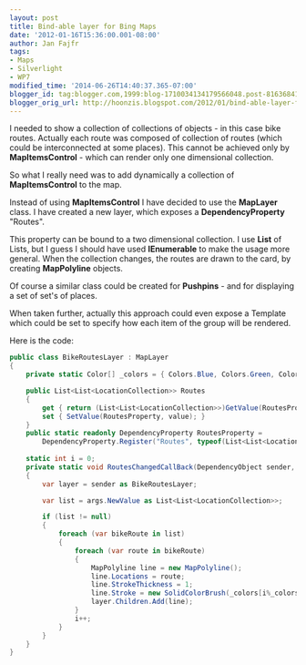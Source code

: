```yaml
---
layout: post
title: Bind-able layer for Bing Maps
date: '2012-01-16T15:36:00.001-08:00'
author: Jan Fajfr
tags:
- Maps
- Silverlight
- WP7
modified_time: '2014-06-26T14:40:37.365-07:00'
blogger_id: tag:blogger.com,1999:blog-1710034134179566048.post-8163684139737279068
blogger_orig_url: http://hoonzis.blogspot.com/2012/01/bind-able-layer-for-bing-maps.html
---
```

I needed to show a collection of collections of objects - in this case bike routes. Actually each route was composed of collection of routes (which could be interconnected at some places). This cannot be achieved only by **MapItemsControl** - which can render only one dimensional collection.

So what I really need was to add dynamically a collection of
**MapItemsControl** to the map.

Instead of using **MapItemsControl** I have decided to use the
**MapLayer** class. I have created a new layer, which exposes a
**DependencyProperty** "Routes".

This property can be bound to a two dimensional collection. I use
**List** of Lists, but I guess I should have used **IEnumerable** to
make the usage more general. When the collection changes, the routes are
drawn to the card, by creating **MapPolyline** objects.

Of course a similar class could be created for **Pushpins** - and for
displaying a set of set's of places.

When taken further, actually this approach could even expose a Template
which could be set to specify how each item of the group will be
rendered.

Here is the code:


```csharp
public class BikeRoutesLayer : MapLayer
{
    private static Color[] _colors = { Colors.Blue, Colors.Green, Colors.Orange,Colors.Gray };

    public List<List<LocationCollection>> Routes
    {
        get { return (List<List<LocationCollection>>)GetValue(RoutesProperty); }
        set { SetValue(RoutesProperty, value); }
    }
    public static readonly DependencyProperty RoutesProperty =
        DependencyProperty.Register("Routes", typeof(List<List<LocationCollection>>), typeof(BikeRoutesLayer), new PropertyMetadata(new PropertyChangedCallback(RoutesChangedCallBack)));
    
    static int i = 0;
    private static void RoutesChangedCallBack(DependencyObject sender, DependencyPropertyChangedEventArgs args)
    {
        var layer = sender as BikeRoutesLayer;

        var list = args.NewValue as List<List<LocationCollection>>;

        if (list != null)
        {
            foreach (var bikeRoute in list)
            {
                foreach (var route in bikeRoute)
                {   
                    MapPolyline line = new MapPolyline();
                    line.Locations = route;
                    line.StrokeThickness = 1;
                    line.Stroke = new SolidColorBrush(_colors[i%_colors.Length]);
                    layer.Children.Add(line);
                }
                i++;
            }
        }
    }
}
```
